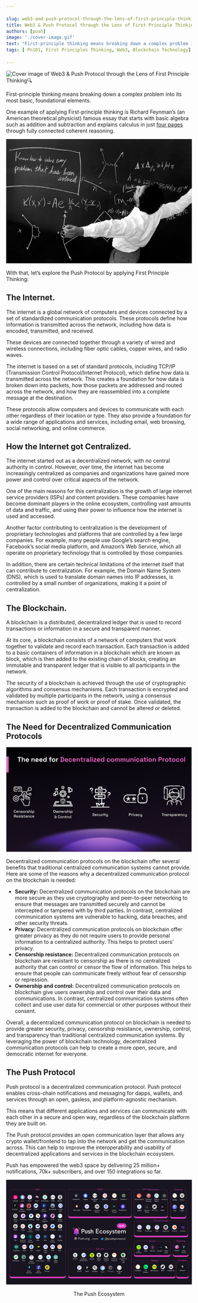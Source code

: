 ```yaml
---

slug: web3-and-push-protocol-through-the-lens-of-first-principle-thinking
title: Web3 & Push Protocol through the Lens of First Principle Thinking🔍
authors: [push]
image: './cover-image.gif'
text: "First-principle thinking means breaking down a complex problem into its most basic, foundational elements."
tags: [ Pn101, First Principles Thinking, Web3, Blockchain Technology]

---
```


![Cover image of Web3 & Push Protocol through the Lens of First Principle Thinking🔍](./cover-image.gif)
<!--truncate-->

First-principle thinking means breaking down a complex problem into its most basic, foundational elements.


One example of applying First-principle thinking is Richard Feynman’s (an American theoretical physicist) famous essay that starts with basic algebra such as addition and subtraction and explains calculus in just [four pages](https://www.feynmanlectures.caltech.edu/I_22.html) through fully connected coherent reasoning.

![Reasoning](./image-1.png)

With that, let’s explore the Push Protocol by applying First Principle Thinking:

## The Internet.
The internet is a global network of computers and devices connected by a set of standardized communication protocols. These protocols define how information is transmitted across the network, including how data is encoded, transmitted, and received.

These devices are connected together through a variety of wired and wireless connections, including fiber optic cables, copper wires, and radio waves.

The internet is based on a set of standard protocols, including TCP/IP (Transmission Control Protocol/Internet Protocol), which define how data is transmitted across the network. This creates a foundation for how data is broken down into packets, how those packets are addressed and routed across the network, and how they are reassembled into a complete message at the destination.

These protocols allow computers and devices to communicate with each other regardless of their location or type. They also provide a foundation for a wide range of applications and services, including email, web browsing, social networking, and online commerce.

## How the Internet got Centralized.
The internet started out as a decentralized network, with no central authority in control. However, over time, the internet has become increasingly centralized as companies and organizations have gained more power and control over critical aspects of the network.

One of the main reasons for this centralization is the growth of large internet service providers (ISPs) and content providers. These companies have become dominant players in the online ecosystem, controlling vast amounts of data and traffic, and using their power to influence how the internet is used and accessed.

Another factor contributing to centralization is the development of proprietary technologies and platforms that are controlled by a few large companies. For example, many people use Google’s search engine, Facebook’s social media platform, and Amazon’s Web Service, which all operate on proprietary technology that is controlled by those companies.

In addition, there are certain technical limitations of the internet itself that can contribute to centralization. For example, the Domain Name System (DNS), which is used to translate domain names into IP addresses, is controlled by a small number of organizations, making it a point of centralization.

## The Blockchain.
A blockchain is a distributed, decentralized ledger that is used to record transactions or information in a secure and transparent manner.

At its core, a blockchain consists of a network of computers that work together to validate and record each transaction. Each transaction is added to a basic containers of information in a blockchain which are known as block, which is then added to the existing chain of blocks, creating an immutable and transparent ledger that is visible to all participants in the network.

The security of a blockchain is achieved through the use of cryptographic algorithms and consensus mechanisms. Each transaction is encrypted and validated by multiple participants in the network, using a consensus mechanism such as proof of work or proof of stake. Once validated, the transaction is added to the blockchain and cannot be altered or deleted.

## The Need for Decentralized Communication Protocols

![Need for decentralized](./image-2.png)

Decentralized communication protocols on the blockchain offer several benefits that traditional centralized communication systems cannot provide. Here are some of the reasons why a decentralized communication protocol on the blockchain is needed:

- <b>Security:</b> Decentralized communication protocols on the blockchain are more secure as they use cryptography and peer-to-peer networking to ensure that messages are transmitted securely and cannot be intercepted or tampered with by third parties. In contrast, centralized communication systems are vulnerable to hacking, data breaches, and other security threats.
- <b>Privacy:</b> Decentralized communication protocols on blockchain offer greater privacy as they do not require users to provide personal information to a centralized authority. This helps to protect users’ privacy.
- <b>Censorship resistance:</b> Decentralized communication protocols on blockchain are resistant to censorship as there is no centralized authority that can control or censor the flow of information. This helps to ensure that people can communicate freely without fear of censorship or repression.
- <b>Ownership and control:</b> Decentralized communication protocols on blockchain give users ownership and control over their data and communications. In contrast, centralized communication systems often collect and use user data for commercial or other purposes without their consent.

Overall, a decentralized communication protocol on blockchain is needed to provide greater security, privacy, censorship resistance, ownership, control, and transparency than traditional centralized communication systems. By leveraging the power of blockchain technology, decentralized communication protocols can help to create a more open, secure, and democratic internet for everyone.

## The Push Protocol
Push protocol is a decentralized communication protocol. Push protocol enables cross-chain notifications and messaging for dapps, wallets, and services through an open, gasless, and platform-agnostic mechanism.

This means that different applications and services can communicate with each other in a secure and open way, regardless of the blockchain platform they are built on.

The Push protocol provides an open communication layer that allows any crypto wallet/frontend to tap into the network and get the communication across. This can help to improve the interoperability and usability of decentralized applications and services in the blockchain ecosystem.

Push has empowered the web3 space by delivering 25 million+ notifications, 70k+ subscribers, and over 150 integrations so far.

![Ecosystem](./image-3.png)
<center>The Push Ecosystem</center>

